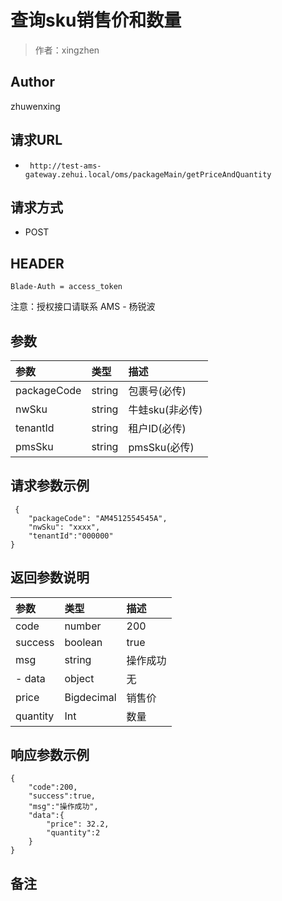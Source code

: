 # 查询sku销售价和数量

> 作者：xingzhen

## Author

zhuwenxing

## 请求URL
- ` http://test-ams-gateway.zehui.local/oms/packageMain/getPriceAndQuantity`
  
## 请求方式
- POST 

## HEADER

`Blade-Auth = access_token`


注意：授权接口请联系 AMS - 杨锐波

## 参数

|参数|类型|描述|
|:-------|:-------|:-------|
| packageCode | string| 包裹号(必传) |
| nwSku | string| 牛蛙sku(非必传) |
| tenantId | string| 租户ID(必传) |
| pmsSku | string| pmsSku(必传) |

## 请求参数示例 

``` 
 {
    "packageCode": "AM4512554545A",
    "nwSku": "xxxx",
    "tenantId":"000000"
}
```

## 返回参数说明 
|参数|类型|描述|
|:-------|:-------|:-------|
| code | number| 200 |
| success | boolean| true |
| msg | string| 操作成功 |
| - data |object  | 无 |
| price | Bigdecimal| 销售价 |
| quantity | Int| 数量 |

## 响应参数示例 
```
{
    "code":200,
    "success":true,
	"msg":"操作成功",
    "data":{
        "price": 32.2,
        "quantity":2
    }
}
```
## 备注